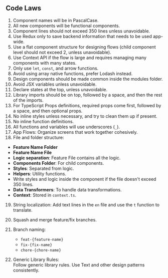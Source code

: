 ## Code Laws

1. Component names will be in PascalCase.
2. All new components will be functional components.
3. Component lines should not exceed 350 lines unless unavoidable.
4. Use Redux only to save backend information that needs to be used app-wide.
5. Use a flat component structure for designing flows (child component level should not exceed 2, unless unavoidable).
6. Use Context API if the flow is large and requires managing many components with many states.
7. Only use `let`, `const`, and arrow functions.
8. Avoid using array native functions, prefer Lodash instead.
9. Design components should be made common inside the modules folder.
10. Avoid JSX variables unless unavoidable.
11. Declare states at the top, unless unavoidable.
12. Library imports should be on top, followed by a space, and then the rest of the imports.
13. For TypeScript Props definitions, required props come first, followed by a space, and then optional props.
14. No inline styles unless necessary, and try to clean them up if present.
15. No inline function definitions.
16. All functions and variables will use underscores (`_`).
17. App Flows: Organize screens that work together cohesively.
18. File and folder structure:
   - **Feature Name Folder**
   - **Feature Name File**
   - **Logic separation**: Feature File contains all the logic.
   - **Components Folder**: For child components.
   - **Styles**: Separated from logic.
   - **Helpers**: Utility functions.
   - Write styles and logic inside the component if the file doesn't exceed 350 lines.
   - **Data Transformers**: To handle data transformations.
   - **Context**: Stored in `context.ts`.
19. String localization: Add text lines in the `en` file and use the `t` function to translate.
20. Squash and merge feature/fix branches.
21. Branch naming:
    - `feat-{feature-name}`
    - `fix-{fix-name}`
    - `chore-{chore-name}`

22. Generic Library Rules:  
    Follow generic library rules. Use Text and other design patterns consistently.

